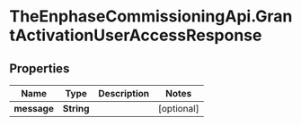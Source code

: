 # TheEnphaseCommissioningApi.GrantActivationUserAccessResponse

## Properties

Name | Type | Description | Notes
------------ | ------------- | ------------- | -------------
**message** | **String** |  | [optional] 


